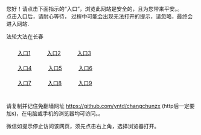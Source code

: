 您好！请点击下面指示的“入口”，浏览此网站是安全的，且为您带来平安。。 <br/>
点击入口后，请耐心等待， 过程中可能会出现无法打开的提示，请忽略，最终会进入网站. </br>

法轮大法在长春<br/>
<div style="padding:10px"><a style="margin:20px" target="_blank" href="https://dk7ggwzov63k4.cloudfront.net/2Qpsp?jdypu" id="ccLink1" rel="nofollow">入口1</a> <a target="_blank" style="margin:20px" href="https://dqp6oomhja4b0.cloudfront.net/2Qpsp?zxsug" id="ccLink2" rel="nofollow">入口2</a> <a style="margin:20px" target="_blank" href="https://d3p8qkikabx4f.cloudfront.net/2Qpsp?cleujic" id="ccLink3" rel="nofollow">入口3</a></div>

<div style="padding:10px" ><a style="margin:20px" target="_blank" href="https://dk7ggwzov63k4.cloudfront.net/2Qpsp?jdypu" id="ccLink4" rel="nofollow">入口4</a> <a style="margin:20px" href="https://dqp6oomhja4b0.cloudfront.net/2Qpsp?zxsug" target="_blank" id="ccLink5" rel="nofollow">入口5</a> <a style="margin:20px" href="https://d3p8qkikabx4f.cloudfront.net/2Qpsp?cleujic" target="_blank" id="ccLink6" rel="nofollow">入口6</a></div>

<div style="padding:10px"><a style="margin:20px" target="_blank" href="https://dk7ggwzov63k4.cloudfront.net/2Qpsp?jdypu" id="ccLink7" rel="nofollow">入口7</a> <a style="margin:20px" href="https://dqp6oomhja4b0.cloudfront.net/2Qpsp?zxsug" target="_blank" id="ccLink8" rel="nofollow">入口8</a> <a style="margin:20px" target="_blank" href="https://d3p8qkikabx4f.cloudfront.net/2Qpsp?cleujic" id="ccLink9" rel="nofollow">入口9</a></div>

<br/>



请复制并记住免翻墙网址 https://github.com/yntd/changchunzx (http后一定要加s)，在电脑或手机的浏览器均可访问。。<br/>

微信如提示停止访问该网页，须先点击右上角，选择浏览器打开。
